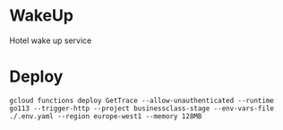 # WakeUp

Hotel wake up service

# Deploy

```
gcloud functions deploy GetTrace --allow-unauthenticated --runtime go113 --trigger-http --project businessclass-stage --env-vars-file ./.env.yaml --region europe-west1 --memory 128MB
```